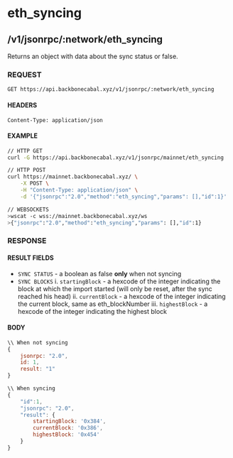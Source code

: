 # eth_syncing

## /v1/jsonrpc/:network/eth_syncing

Returns an object with data about the sync status or false.

### REQUEST

`GET https://api.backbonecabal.xyz/v1/jsonrpc/:network/eth_syncing`

#### HEADERS

`Content-Type: application/json`

#### EXAMPLE

```bash
// HTTP GET
curl -G https://api.backbonecabal.xyz/v1/jsonrpc/mainnet/eth_syncing

// HTTP POST
curl https://mainnet.backbonecabal.xyz/ \
    -X POST \
    -H "Content-Type: application/json" \
    -d '{"jsonrpc":"2.0","method":"eth_syncing","params": [],"id":1}'

// WEBSOCKETS
>wscat -c wss://mainnet.backbonecabal.xyz/ws
>{"jsonrpc":"2.0","method":"eth_syncing","params": [],"id":1}
```

### RESPONSE

#### RESULT FIELDS

- `SYNC STATUS` - a boolean as false **only** when not syncing
- `SYNC BLOCKS` i. `startingBlock` - a hexcode of the integer indicating the
  block at which the import started (will only be reset, after the sync reached
  his head) ii. `currentBlock` - a hexcode of the integer indicating the current
  block, same as eth_blockNumber iii. `highestBlock` - a hexcode of the integer
  indicating the highest block

#### BODY

```js
\\ When not syncing
{
    jsonrpc: "2.0",
    id: 1,
    result: "1"
}

\\ When syncing
{
    "id":1,
    "jsonrpc": "2.0",
    "result": {
        startingBlock: '0x384',
        currentBlock: '0x386',
        highestBlock: '0x454'
    }
}
```
